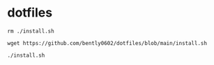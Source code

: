 # dotfiles

`
rm ./install.sh
`

`
wget https://github.com/bently0602/dotfiles/blob/main/install.sh
`

`
./install.sh
`
